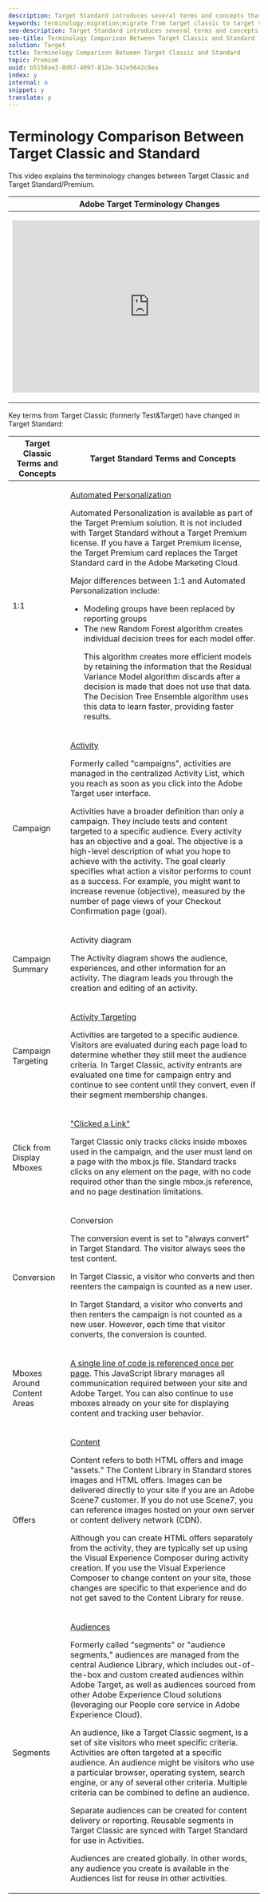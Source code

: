 ```yaml
---
description: Target Standard introduces several terms and concepts that are different than those used in Target Classic. These terms are shared across the Adobe Marketing Cloud, so your marketing teams can easily work together.
keywords: terminology;migration;migrate from target classic to target standard
seo-description: Target Standard introduces several terms and concepts that are different than those used in Target Classic. These terms are shared across the Adobe Marketing Cloud, so your marketing teams can easily work together.
seo-title: Terminology Comparison Between Target Classic and Standard
solution: Target
title: Terminology Comparison Between Target Classic and Standard
topic: Premium
uuid: b5150ae3-8d67-4097-812e-342e5642c8ea
index: y
internal: n
snippet: y
translate: y
---
```


# Terminology Comparison Between Target Classic and Standard

This video explains the terminology changes between Target Classic and Target Standard/Premium.


<table id="table_C56F4BE9B867463380013C584D97DAD2"> 
 <thead> 
  <tr> 
   <th class="entry" colspan="2">Adobe Target Terminology Changes</th> 
   <th colname="col3" class="entry">3:32</th> 
  </tr>
 </thead>
 <tbody> 
  <tr> 
   <td colspan="2"> <p> 
     <div width="550" class="video-iframe"> 
      <iframe src="https://www.youtube.com/embed/JjilhQxLgOA/" frameborder="0" webkitallowfullscreen="true" mozallowfullscreen="true" oallowfullscreen="true" msallowfullscreen="true" allowfullscreen="allowfullscreen" scrolling="no" width="550" height="345">https://www.youtube.com/embed/JjilhQxLgOA/</iframe>
     </div> </p> </td> 
   <td colname="col3"> <p> 
     <ul id="ul_B17C3EFA4B664415AE0159E418FF45C4"> 
      <li id="li_4578966D6A6F444FAE10252554142D79">Understand terminology differences between Target Classic and Target Standard/Premium</li> 
     </ul> </p> </td> 
  </tr> 
 </tbody> 
</table>

Key terms from Target Classic (formerly Test&amp;Target) have changed in Target Standard:


<table id="table_52D42488D90A45E0827D40C4AA53CEB4"> 
 <thead> 
  <tr> 
   <th colname="col1" class="entry">Target Classic Terms and Concepts</th> 
   <th colname="col2" class="entry">Target Standard Terms and Concepts</th> 
  </tr> 
 </thead>
 <tbody> 
  <tr> 
   <td colname="col1">1:1</td> 
   <td colname="col2"> <p> <a href="../target/t_automated_personalization.xml#task_8AAF837796D74CF893CA2F88BA1491C9" format="dita" scope="local">Automated Personalization</a> </p> <p>Automated Personalization is available as part of the Target Premium solution. It is not included with Target Standard without a Target Premium license. If you have a Target Premium license, the Target Premium card replaces the Target Standard card in the Adobe Marketing Cloud.</p> <p>Major differences between 1:1 and Automated Personalization include:</p> 
    <ul id="ul_65DD19A8E21F4E2B82D20D7EB639C353"> 
     <li id="li_2AAD68D77901410CB05E178450329077">Modeling groups have been replaced by reporting groups</li> 
     <li id="li_A01666CAE91749C288EED7081EF2AC79">The new Random Forest algorithm creates individual decision trees for each model offer. <p>This algorithm creates more efficient models by retaining the information that the Residual Variance Model algorithm discards after a decision is made that does not use that data. The Decision Tree Ensemble algorithm uses this data to learn faster, providing faster results.</p> </li> 
    </ul> </td> 
  </tr> 
  <tr> 
   <td colname="col1">Campaign</td> 
   <td colname="col2"> <p><a href="../target/c_activities.xml#concept_D317A95A1AB54674BA7AB65C7985BA03" format="dita" scope="local">Activity</a> </p> <p>Formerly called "campaigns", activities are managed in the centralized Activity List, which you reach as soon as you click into the Adobe Target user interface.</p> <p>Activities have a broader definition than only a campaign. They include tests and content targeted to a specific audience. Every activity has an objective and a goal. The objective is a high-level description of what you hope to achieve with the activity. The goal clearly specifies what action a visitor performs to count as a success. For example, you might want to increase revenue (objective), measured by the number of page views of your Checkout Confirmation page (goal).</p> </td> 
  </tr> 
  <tr> 
   <td colname="col1">Campaign Summary</td> 
   <td colname="col2"> <p>Activity diagram</p> <p>The Activity diagram shows the audience, experiences, and other information for an activity. The diagram leads you through the creation and editing of an activity.</p> </td> 
  </tr> 
  <tr> 
   <td colname="col1">Campaign Targeting</td> 
   <td colname="col2"> <p><a href="../target/c_target.xml#concept_A782F8481A5041EBA75103CB26376522" format="dita" scope="local">Activity Targeting</a> </p> <p>Activities are targeted to a specific audience. Visitors are evaluated during each page load to determine whether they still meet the audience criteria. In Target Classic, activity entrants are evaluated one time for campaign entry and continue to see content until they convert, even if their segment membership changes.</p> </td> 
  </tr> 
  <tr> 
   <td colname="col1">Click from Display Mboxes</td> 
   <td colname="col2"> <p> <a href="../target/t_click_tracking.xml#task_AB0B7EBF96AE4BD1BAB6F7550BBF1504" format="dita" scope="local">"Clicked a Link"</a> </p> <p>Target Classic only tracks clicks inside mboxes used in the campaign, and the user must land on a page with the <span class="filepath">mbox.js</span> file. Standard tracks clicks on any element on the page, with no code required other than the single <span class="filepath">mbox.js</span> reference, and no page destination limitations. </p> </td> 
  </tr> 
  <tr> 
   <td colname="col1">Conversion</td> 
   <td colname="col2"> <p>Conversion</p> <p>The conversion event is set to "always convert" in Target Standard. The visitor always sees the test content.</p> <p>In Target Classic, a visitor who converts and then reenters the campaign is counted as a new user.</p> <p>In Target Standard, a visitor who converts and then renters the campaign is not counted as a new user. However, each time that visitor converts, the conversion is counted.</p> </td> 
  </tr> 
  <tr> 
   <td colname="col1">Mboxes Around Content Areas</td> 
   <td colname="col2"> <p><a href="../ov2/c_target-implement.xml#concept_60B748DE4293488F917E8F1FA4C7E9EB" format="dita" scope="local">A single line of code is referenced once per page</a>. This JavaScript library manages all communication required between your site and Adobe Target. You can also continue to use mboxes already on your site for displaying content and tracking user behavior. </p> </td> 
  </tr> 
  <tr> 
   <td colname="col1">Offers</td> 
   <td colname="col2"> <p><a href="../target/c_manage_content.xml#concept_17874A6FCBB743AA84C5988E8571CCF3" format="dita" scope="local">Content</a> </p> <p>Content refers to both HTML offers and image "assets." The Content Library in Standard stores images and HTML offers. Images can be delivered directly to your site if you are an Adobe Scene7 customer. If you do not use Scene7, you can reference images hosted on your own server or content delivery network (CDN).</p> <p>Although you can create HTML offers separately from the activity, they are typically set up using the Visual Experience Composer during activity creation. If you use the Visual Experience Composer to change content on your site, those changes are specific to that experience and do not get saved to the Content Library for reuse.</p> </td> 
  </tr> 
  <tr> 
   <td colname="col1">Segments</td> 
   <td colname="col2"> <p><a href="../target/c_target.xml#concept_A782F8481A5041EBA75103CB26376522" format="dita" scope="local">Audiences</a> </p> <p>Formerly called "segments" or "audience segments," audiences are managed from the central Audience Library, which includes out-of-the-box and custom created audiences within Adobe Target, as well as audiences sourced from other Adobe Experience Cloud solutions (leveraging our People core service in Adobe Experience Cloud).</p> <p>An audience, like a Target Classic segment, is a set of site visitors who meet specific criteria. Activities are often targeted at a specific audience. An audience might be visitors who use a particular browser, operating system, search engine, or any of several other criteria. Multiple criteria can be combined to define an audience.</p> <p>Separate audiences can be created for content delivery or reporting. Reusable segments in Target Classic are synced with Target Standard for use in Activities.</p> <p>Audiences are created globally. In other words, any audience you create is available in the Audiences list for reuse in other activities.</p> </td> 
  </tr> 
 </tbody> 
</table>

